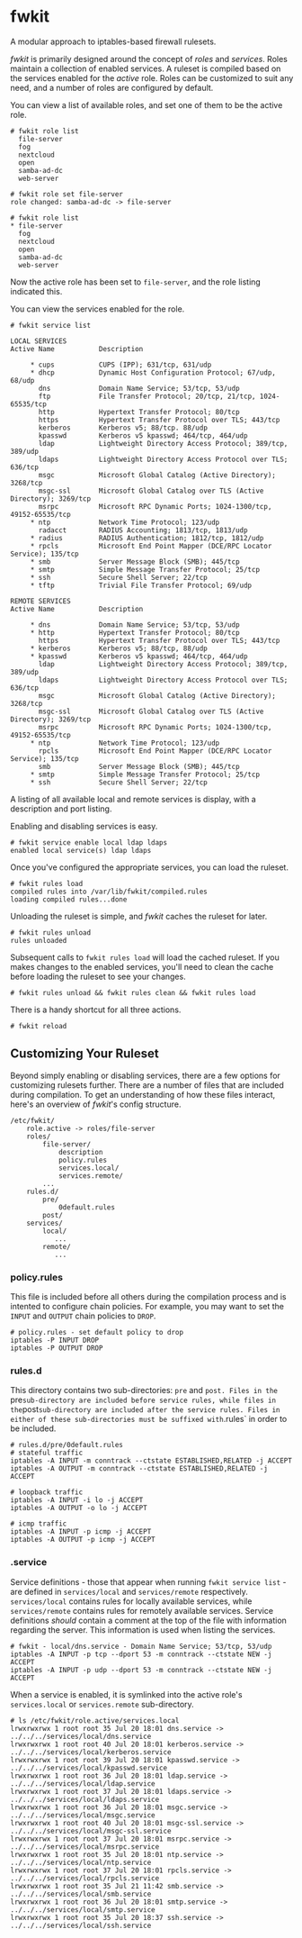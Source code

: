 fwkit
=====

A modular approach to iptables-based firewall rulesets.

*fwkit* is primarily designed around the concept of *roles* and *services*. Roles maintain a collection of enabled services. A ruleset is compiled based on the services enabled for the *active* role. Roles can be customized to suit any need, and a number of roles are configured by default.

You can view a list of available roles, and set one of them to be the active role.

```
# fwkit role list
  file-server
  fog
  nextcloud
  open
  samba-ad-dc
  web-server

# fwkit role set file-server
role changed: samba-ad-dc -> file-server

# fwkit role list
* file-server
  fog
  nextcloud
  open
  samba-ad-dc
  web-server
```

Now the active role has been set to `file-server`, and the role listing indicated this.

You can view the services enabled for the role.

```
# fwkit service list

LOCAL SERVICES
Active Name           Description

     * cups           CUPS (IPP); 631/tcp, 631/udp
     * dhcp           Dynamic Host Configuration Protocol; 67/udp, 68/udp
       dns            Domain Name Service; 53/tcp, 53/udp
       ftp            File Transfer Protocol; 20/tcp, 21/tcp, 1024-65535/tcp
       http           Hypertext Transfer Protocol; 80/tcp
       https          Hypertext Transfer Protocol over TLS; 443/tcp
       kerberos       Kerberos v5; 88/tcp. 88/udp
       kpasswd        Kerberos v5 kpasswd; 464/tcp, 464/udp
       ldap           Lightweight Directory Access Protocol; 389/tcp, 389/udp
       ldaps          Lightweight Directory Access Protocol over TLS; 636/tcp
       msgc           Microsoft Global Catalog (Active Directory); 3268/tcp
       msgc-ssl       Microsoft Global Catalog over TLS (Active Directory); 3269/tcp
       msrpc          Microsoft RPC Dynamic Ports; 1024-1300/tcp, 49152-65535/tcp
     * ntp            Network Time Protocol; 123/udp
       radacct        RADIUS Accounting; 1813/tcp, 1813/udp
     * radius         RADIUS Authentication; 1812/tcp, 1812/udp
     * rpcls          Microsoft End Point Mapper (DCE/RPC Locator Service); 135/tcp
     * smb            Server Message Block (SMB); 445/tcp
     * smtp           Simple Message Transfer Protocol; 25/tcp
     * ssh            Secure Shell Server; 22/tcp
     * tftp           Trivial File Transfer Protocol; 69/udp

REMOTE SERVICES
Active Name           Description

     * dns            Domain Name Service; 53/tcp, 53/udp
     * http           Hypertext Transfer Protocol; 80/tcp
       https          Hypertext Transfer Protocol over TLS; 443/tcp
     * kerberos       Kerberos v5; 88/tcp, 88/udp
     * kpasswd        Kerberos v5 kpasswd; 464/tcp, 464/udp
       ldap           Lightweight Directory Access Protocol; 389/tcp, 389/udp
       ldaps          Lightweight Directory Access Protocol over TLS; 636/tcp
       msgc           Microsoft Global Catalog (Active Directory); 3268/tcp
       msgc-ssl       Microsoft Global Catalog over TLS (Active Directory); 3269/tcp
       msrpc          Microsoft RPC Dynamic Ports; 1024-1300/tcp, 49152-65535/tcp
     * ntp            Network Time Protocol; 123/udp
       rpcls          Microsoft End Point Mapper (DCE/RPC Locator Service); 135/tcp
       smb            Server Message Block (SMB); 445/tcp
     * smtp           Simple Message Transfer Protocol; 25/tcp
     * ssh            Secure Shell Server; 22/tcp
```

A listing of all available local and remote services is display, with a description and port listing.

Enabling and disabling services is easy.

```
# fwkit service enable local ldap ldaps
enabled local service(s) ldap ldaps
```

Once you've configured the appropriate services, you can load the ruleset.

```
# fwkit rules load
compiled rules into /var/lib/fwkit/compiled.rules
loading compiled rules...done
```

Unloading the ruleset is simple, and *fwkit* caches the ruleset for later.

```
# fwkit rules unload
rules unloaded
```

Subsequent calls to `fwkit rules load` will load the cached ruleset. If you makes changes to the enabled services, you'll need to clean the cache before loading the ruleset to see your changes.

```
# fwkit rules unload && fwkit rules clean && fwkit rules load
```

There is a handy shortcut for all three actions.

```
# fwkit reload
```

Customizing Your Ruleset
------------------------

Beyond simply enabling or disabling services, there are a few options for customizing rulesets further. There are a number of files that are included during compilation. To get an understanding of how these files interact, here's an overview of *fwkit*'s config structure.

```
/etc/fwkit/
    role.active -> roles/file-server
    roles/
        file-server/
            description
            policy.rules
            services.local/
            services.remote/
        ...
    rules.d/
        pre/
            0default.rules
        post/
    services/
        local/
           ...
        remote/
           ...
```

### policy.rules

This file is included before all others during the compilation process and is intented to configure chain policies. For example, you may want to set the `INPUT` and `OUTPUT` chain policies to `DROP`.

```
# policy.rules - set default policy to drop
iptables -P INPUT DROP
iptables -P OUTPUT DROP
```

### rules.d

This directory contains two sub-directories: `pre` and `post. Files in the `pre` sub-directory are included before service rules, while files in the `post` sub-directory are included after the service rules. Files in either of these sub-directories must be suffixed with `.rules` in order to be included.

```
# rules.d/pre/0default.rules
# stateful traffic
iptables -A INPUT -m conntrack --ctstate ESTABLISHED,RELATED -j ACCEPT
iptables -A OUTPUT -m conntrack --ctstate ESTABLISHED,RELATED -j ACCEPT

# loopback traffic
iptables -A INPUT -i lo -j ACCEPT
iptables -A OUTPUT -o lo -j ACCEPT

# icmp traffic
iptables -A INPUT -p icmp -j ACCEPT
iptables -A OUTPUT -p icmp -j ACCEPT
```

### .service

Service definitions - those that appear when running `fwkit service list` - are defined in `services/local` and `services/remote` respectively. `services/local` contains rules for locally available services, while `services/remote` contains rules for remotely available services. Service definitions *should* contain a comment at the top of the file with information regarding the server. This information is used when listing the services.

```
# fwkit - local/dns.service - Domain Name Service; 53/tcp, 53/udp
iptables -A INPUT -p tcp --dport 53 -m conntrack --ctstate NEW -j ACCEPT
iptables -A INPUT -p udp --dport 53 -m conntrack --ctstate NEW -j ACCEPT
```

When a service is enabled, it is symlinked into the active role's `services.local` or `services.remote` sub-directory.

```
# ls /etc/fwkit/role.active/services.local
lrwxrwxrwx 1 root root 35 Jul 20 18:01 dns.service -> ../../../services/local/dns.service
lrwxrwxrwx 1 root root 40 Jul 20 18:01 kerberos.service -> ../../../services/local/kerberos.service
lrwxrwxrwx 1 root root 39 Jul 20 18:01 kpasswd.service -> ../../../services/local/kpasswd.service
lrwxrwxrwx 1 root root 36 Jul 20 18:01 ldap.service -> ../../../services/local/ldap.service
lrwxrwxrwx 1 root root 37 Jul 20 18:01 ldaps.service -> ../../../services/local/ldaps.service
lrwxrwxrwx 1 root root 36 Jul 20 18:01 msgc.service -> ../../../services/local/msgc.service
lrwxrwxrwx 1 root root 40 Jul 20 18:01 msgc-ssl.service -> ../../../services/local/msgc-ssl.service
lrwxrwxrwx 1 root root 37 Jul 20 18:01 msrpc.service -> ../../../services/local/msrpc.service
lrwxrwxrwx 1 root root 35 Jul 20 18:01 ntp.service -> ../../../services/local/ntp.service
lrwxrwxrwx 1 root root 37 Jul 20 18:01 rpcls.service -> ../../../services/local/rpcls.service
lrwxrwxrwx 1 root root 35 Jul 21 11:42 smb.service -> ../../../services/local/smb.service
lrwxrwxrwx 1 root root 36 Jul 20 18:01 smtp.service -> ../../../services/local/smtp.service
lrwxrwxrwx 1 root root 35 Jul 20 18:37 ssh.service -> ../../../services/local/ssh.service
```
